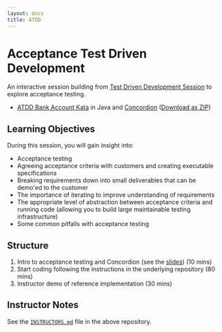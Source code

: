 ```yaml
---
layout: docs
title: ATDD
---
```


# Acceptance Test Driven Development

An interactive session building from [Test Driven Development Session](../01/tdd.html) to explore acceptance testing.

 * [ATDD Bank Account Kata](https://github.com/xp-dojo/atdd-bank-account) in Java and [Concordion](https://concordion.org/) ([Download as ZIP](https://github.com/xp-dojo/atdd-bank-account/archive/master.zip))


## Learning Objectives

During this session, you will gain insight into:

 * Acceptance testing 
 * Agreeing acceptance criteria with customers and creating executable specifications
 * Breaking requirements down into small deliverables that can be demo'ed to the customer
 * The importance of iterating to improve understanding of requirements
 * The appropriate level of abstraction between acceptance criteria and running code (allowing you to build large maintainable testing infrastructure)
 * Some common pitfalls with acceptance testing
 

## Structure 

 1. Intro to acceptance testing and Concordion (see the [slides](https://github.com/xp-dojo/atdd-bank-account/blob/master/slides.pptx?raw=true)) (10 mins)
 1. Start coding following the instructions in the underlying repository (80 mins)
 1. Instructor demo of reference implementation (30 mins)


## Instructor Notes

See the [`INSTRUCTORS.md`](https://github.com/xp-dojo/atdd-bank-account/blob/master/INSTRUCTORS.md) file in the above repository.